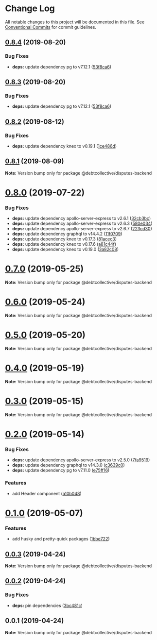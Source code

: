# Change Log

All notable changes to this project will be documented in this file.
See [Conventional Commits](https://conventionalcommits.org) for commit guidelines.

## [0.8.4](https://github.com/debtcollective/disputes/compare/v0.8.2...v0.8.4) (2019-08-20)


### Bug Fixes

* **deps:** update dependency pg to v7.12.1 ([53f8ca6](https://github.com/debtcollective/disputes/commit/53f8ca6))





## [0.8.3](https://github.com/debtcollective/disputes/compare/v0.8.2...v0.8.3) (2019-08-20)


### Bug Fixes

* **deps:** update dependency pg to v7.12.1 ([53f8ca6](https://github.com/debtcollective/disputes/commit/53f8ca6))





## [0.8.2](https://github.com/debtcollective/disputes/compare/v0.8.1...v0.8.2) (2019-08-12)


### Bug Fixes

* **deps:** update dependency knex to v0.19.1 ([1ce486d](https://github.com/debtcollective/disputes/commit/1ce486d))





## [0.8.1](https://github.com/debtcollective/disputes/compare/v0.8.0...v0.8.1) (2019-08-09)

**Note:** Version bump only for package @debtcollective/disputes-backend





# [0.8.0](https://github.com/debtcollective/disputes/compare/v0.7.0...v0.8.0) (2019-07-22)


### Bug Fixes

* **deps:** update dependency apollo-server-express to v2.6.1 ([32cb3bc](https://github.com/debtcollective/disputes/commit/32cb3bc))
* **deps:** update dependency apollo-server-express to v2.6.3 ([580e034](https://github.com/debtcollective/disputes/commit/580e034))
* **deps:** update dependency apollo-server-express to v2.6.7 ([223cd30](https://github.com/debtcollective/disputes/commit/223cd30))
* **deps:** update dependency graphql to v14.4.2 ([11f0709](https://github.com/debtcollective/disputes/commit/11f0709))
* **deps:** update dependency knex to v0.17.3 ([81acec3](https://github.com/debtcollective/disputes/commit/81acec3))
* **deps:** update dependency knex to v0.17.6 ([a81c44f](https://github.com/debtcollective/disputes/commit/a81c44f))
* **deps:** update dependency knex to v0.19.0 ([3a82c08](https://github.com/debtcollective/disputes/commit/3a82c08))





# [0.7.0](https://github.com/debtcollective/disputes/compare/v0.6.0...v0.7.0) (2019-05-25)

**Note:** Version bump only for package @debtcollective/disputes-backend





# [0.6.0](https://github.com/debtcollective/disputes/compare/v0.5.0...v0.6.0) (2019-05-24)

**Note:** Version bump only for package @debtcollective/disputes-backend





# [0.5.0](https://github.com/debtcollective/disputes/compare/v0.4.0...v0.5.0) (2019-05-20)

**Note:** Version bump only for package @debtcollective/disputes-backend





# [0.4.0](https://github.com/debtcollective/disputes/compare/v0.3.0...v0.4.0) (2019-05-19)

**Note:** Version bump only for package @debtcollective/disputes-backend





# [0.3.0](https://github.com/debtcollective/disputes/compare/v0.2.0...v0.3.0) (2019-05-15)

**Note:** Version bump only for package @debtcollective/disputes-backend





# [0.2.0](https://github.com/debtcollective/disputes/compare/v0.1.0...v0.2.0) (2019-05-14)


### Bug Fixes

* **deps:** update dependency apollo-server-express to v2.5.0 ([7fa9519](https://github.com/debtcollective/disputes/commit/7fa9519))
* **deps:** update dependency graphql to v14.3.0 ([c3639c0](https://github.com/debtcollective/disputes/commit/c3639c0))
* **deps:** update dependency pg to v7.11.0 ([e75ff16](https://github.com/debtcollective/disputes/commit/e75ff16))


### Features

* add Header component ([a10b048](https://github.com/debtcollective/disputes/commit/a10b048))





# [0.1.0](https://github.com/debtcollective/disputes/compare/v0.0.3...v0.1.0) (2019-05-07)


### Features

* add husky and pretty-quick packages ([1bbe722](https://github.com/debtcollective/disputes/commit/1bbe722))





## [0.0.3](https://github.com/debtcollective/disputes/compare/v0.0.2...v0.0.3) (2019-04-24)

**Note:** Version bump only for package @debtcollective/disputes-backend





## [0.0.2](https://github.com/debtcollective/disputes/compare/v0.0.1...v0.0.2) (2019-04-24)


### Bug Fixes

* **deps:** pin dependencies ([3bc481c](https://github.com/debtcollective/disputes/commit/3bc481c))





## 0.0.1 (2019-04-24)

**Note:** Version bump only for package @debtcollective/disputes-backend
